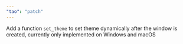 ```yaml
---
"tao": "patch"
---
```


Add a function `set_theme` to set theme dynamically after the window is created, currently only implemented on Windows and macOS
